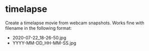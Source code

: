 # timelapse
Create a timelapse movie from webcam snapshots.
Works fine with filename in the following format:
- 2020-07-22_18-26-50.jpg
- YYYY-MM-DD_HH-MM-SS.jpg
